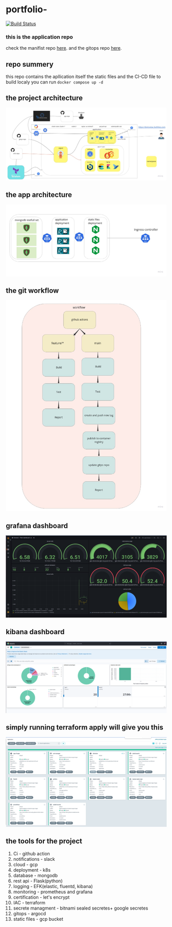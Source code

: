 # portfolio-
[![Build Status](https://github.com/actions/checkout/actions/workflows/test.yml/badge.svg)](https://github.com/dvir-pashut/portfolio-/actions)<br>

### this is the application repo
check the manifist repo [here](https://github.com/dvir-pashut/port-infra).
and the gitops repo  [here](https://github.com/dvir-pashut/port-charts).

## repo summery
this repo contains the apllication itself the static files and the CI-CD file
to build localy you can run `docker compose up -d` 


## the project architecture
![Project architecture](nginx/static/images/project/project-detail/project-architecture.jpg)<br>
## the app architecture
![app architecture](nginx/static/images/project/project-detail/app_architecture.jpg)<br>
## the git workflow
![git workflow](nginx/static/images/project/project-detail/git_workflow.jpg)<br>
## grafana dashboard
![grafana dashboard](nginx/static/images/project/project-detail/grafana_dashboard.png)<br>
## kibana dashboard
![kibana dashboard](nginx/static/images/project/project-detail/kibana_dashboard.png)<br>

## simply running terraform apply will give you this 
![argo dashboard](nginx/static/images/project/project-detail/argo_dashboard.png)


## the tools for the project
<ol>
  <li><span>Ci         - github action</span></li>
  <li><span>notifications   - slack</span></li>
  <li><span>cloud      - gcp</span></li>
  <li><span>deployment - k8s</span></li>
  <li><span>database       - mongodb</span></li>
  <li><span>rest api   - Flask(python)</span></li>
  <li><span>logging       - EFK(elastic, fluentd, kibana)</span></li>
  <li><span>monitoring       - prometheus and grafana</span></li>
  <li><span>certification       - let's encrypt</span></li>
  <li><span>IAC       - terraform</span></li>
  <li><span>secrete managment       - bitnami sealed secretes+ google secretes</span></li>
  <li><span>gitops       - argocd</span></li>
  <li><span>static files       - gcp bucket</span></li>
</ol>
